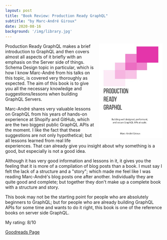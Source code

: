 ```yaml
---
layout: post
title: "Book Review: Production Ready GraphQL"
subtitle: "by Marc-André Giroux"
date: 2020-08-16
background: '/img/library.jpg'
---
```

<img style="float: right; width: 40%; padding: 0px 0px 10px 10px" src="/img/book-cover-production-ready-graphql.jpg">

Production Ready GraphQL makes a brief introduction to GraphQL and then covers almost all aspects of it briefly with an emphasis on the Server side of things. Schema Design topic in particular, which is how I know Marc-André from his talks on this topic, is covered very thoroughly as expected. The aim of this book is to give you all the necessary knowledge and suggestions/lessons when building GraphQL Servers.

Marc-André shares very valuable lessons on GraphQL from his years of hands-on experience at Shopify and GitHub, which are the two biggest public GraphQL APIs at the moment. I like the fact that these suggestions are not only hypothetical; but all lessons learned from real life experiences. That can already give you insight about why something is a good, but especially is not a good idea.

Although it has very good information and lessons in it, it gives you the feeling that it is more of a compilation of blog posts than a book. I must say I felt the lack of a structure and a "story"; which made me feel like I was reading Marc-André's blog posts one after another. Individually they are quite good and complete; but together they don't make up a complete book with a structure and story.

This book may not be the starting point for people who are absolutely beginners to GraphQL; but for people who are already building GraphQL APIs for some time and wants to do it right, this book is one of the reference books on server side GraphQL.

My rating: 8/10

[Goodreads Page](https://www.goodreads.com/book/show/52719441-production-ready-graphql)
